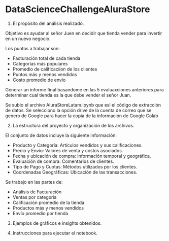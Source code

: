 # DataScienceChallengeAluraStore

1. El propósito del análisis realizado.

Objetivo es ayudar al señor Juen en decidir que tienda vender para invertir en un nuevo negocio.

  Los puntos a trabajar son:

* Facturación total de cada tienda
* Categorías más populares
* Promedio de calificaciíon de los clientes
* Puntos más y menos vendidos
* Costo promedio de envío

Generar un informe final basandome en las 5 evaluaxciones anteriores para determinar cual tienda es la que debe vender el señor Juan.

Se subio el archivo AluraStoreLatam.ipynb que esl el código de extracción de datos.
Se selecciono la opción drive de la cuenta de correo que se genero de Google para hacer la copia de la información de Google Colab

2. La estructura del proyecto y organización de los archivos.

El conjunto de datos incluye la siguiente información:

- Producto y Categoría: Artículos vendidos y sus calificaciones.
- Precio y Envío: Valores de venta y costos asociados.
- Fecha y ubicación de compra: Información temporal y geográfica.
- Evaluación de compra: Comentarios de clientes.
- Tipo de Pago y Cuotas: Métodos utilizados por los clientes.
- Coordenadas Geográficas: Ubicación de las transacciones.

Se trabajo en las partes de:
+ Análisis de Facturación
+ Ventas por categoría
+ Calificación promedio de la tienda
+ Productos más y menos vendidos
+ Envío promedio por tienda

3. Ejemplos de gráficos e insights obtenidos.



4. Instrucciones para ejecutar el notebook.

